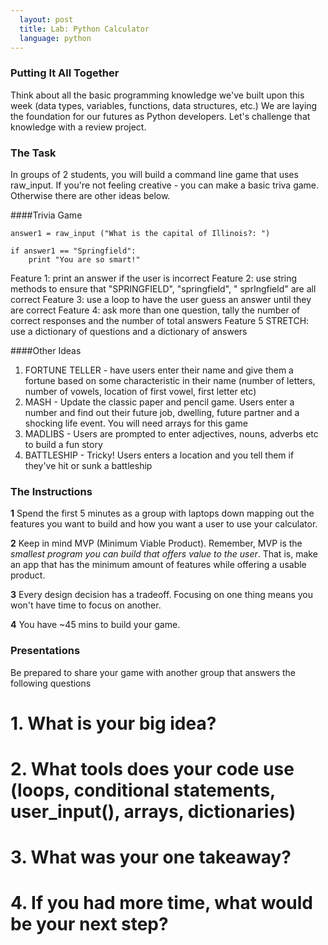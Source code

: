 ```yaml
---
  layout: post
  title: Lab: Python Calculator
  language: python
---
```


###  Putting It All Together
 Think about all the basic programming knowledge we've built upon this week (data types, variables, functions, data structures, etc.) We are laying the foundation for our futures as Python developers. Let's challenge that knowledge with a review project.

###  The Task
In groups of 2 students, you will build a command line game that uses raw_input. If you're not feeling creative - you can make a basic triva game. Otherwise there are other ideas below.

####Trivia Game

```
answer1 = raw_input ("What is the capital of Illinois?: ")

if answer1 == "Springfield":
    print "You are so smart!"
```
Feature 1: print an answer if the user is incorrect
Feature 2: use string methods to ensure that "SPRINGFIELD", "springfield", "  sprIngfield" are all correct
Feature 3: use a loop to have the user guess an answer until they are correct
Feature 4: ask more than one question, tally the number of correct responses and the number of total answers
Feature 5 STRETCH: use a dictionary of questions and a dictionary of answers


####Other Ideas
1. FORTUNE TELLER - have users enter their name and give them a fortune based on some characteristic in their name (number of letters, number of vowels, location of first vowel, first letter etc)
2. MASH - Update the classic paper and pencil game. Users enter a number and find out their future job, dwelling, future partner and a shocking life event. You will need arrays for this game
3. MADLIBS - Users are prompted to enter  adjectives, nouns, adverbs etc to build a fun story
4. BATTLESHIP - Tricky! Users enters a location and you tell them if they've hit or sunk a battleship﻿


###  The Instructions
**1** Spend the first 5 minutes as a group with laptops down mapping out the features you want to build and how you want a user to use your calculator.

**2** Keep in mind MVP (Minimum Viable Product). Remember, MVP is the _smallest program you can build that offers value to the user_. That is, make an app that has the minimum amount of features while offering a usable product.

**3** Every design decision has a tradeoff. Focusing on one thing means you won't have time to focus on another.

**4** You have ~45 mins to build your game.

### Presentations
Be prepared to share your game with another group that answers the following questions
# 1. What is your big idea?
# 2. What tools does your code use (loops, conditional statements, user_input(), arrays, dictionaries)
# 3. What was your one takeaway?
# 4. If you had more time, what would be your next step?
